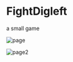 # FightDigleft
a small game

![page](https://github.com/yifily/FightDigleft/edit/master/image/game1.png)



![page2](https://github.com/yifily/FightDigleft/edit/master/image//game2.png)
